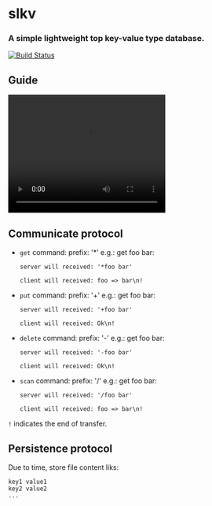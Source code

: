 # slkv

### A simple lightweight top key-value type database.

[![Build Status](https://travis-ci.com/ltoddy/slkv.svg?branch=master)](https://travis-ci.com/ltoddy/slkv)

## Guide

<video width="320" height="240" controls>
  <source src="assets/guide.mkv" type="video/mkv">
</video>

## Communicate protocol

- `get` command: prefix: '*'
    e.g.: get foo bar:

    `server will received: '*foo bar'`

    `client will received: foo => bar\n!`

- `put` command: prefix: '+'
    e.g.: get foo bar:

    `server will received: '+foo bar'`

    `client will received: Ok\n!`

- `delete` command: prefix: '-'
    e.g.: get foo bar:

    `server will received: '-foo bar'`

    `client will received: Ok\n!`

- `scan` command: prefix: '/'
    e.g.: get foo bar:

    `server will received: '/foo bar'`

    `client will received: foo => bar\n!`

`!` indicates the end of transfer.


## Persistence protocol

Due to time, store file content liks:

```
key1 value1
key2 value2
...
```
